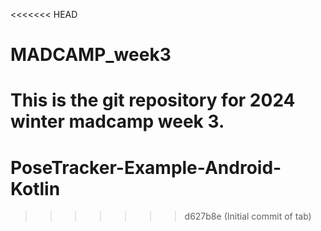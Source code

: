<<<<<<< HEAD
# MADCAMP_week3
This is the git repository for 2024 winter madcamp week 3. 
=======
# PoseTracker-Example-Android-Kotlin
>>>>>>> d627b8e (Initial commit of tab)
